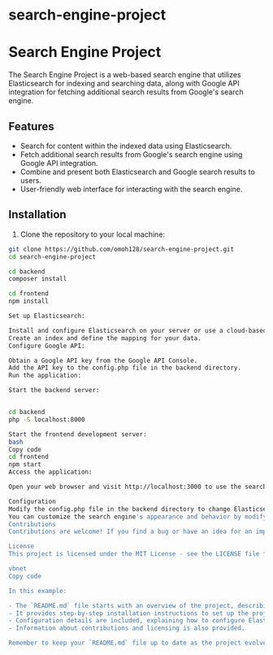 # search-engine-project

# Search Engine Project

The Search Engine Project is a web-based search engine that utilizes Elasticsearch for indexing and searching data, along with Google API integration for fetching additional search results from Google's search engine.

## Features

- Search for content within the indexed data using Elasticsearch.
- Fetch additional search results from Google's search engine using Google API integration.
- Combine and present both Elasticsearch and Google search results to users.
- User-friendly web interface for interacting with the search engine.

## Installation

1. Clone the repository to your local machine:

```bash
git clone https://github.com/omoh128/search-engine-project.git
cd search-engine-project

cd backend
composer install

cd frontend
npm install

Set up Elasticsearch:

Install and configure Elasticsearch on your server or use a cloud-based Elasticsearch service.
Create an index and define the mapping for your data.
Configure Google API:

Obtain a Google API key from the Google API Console.
Add the API key to the config.php file in the backend directory.
Run the application:

Start the backend server:


cd backend
php -S localhost:8000

Start the frontend development server:
bash
Copy code
cd frontend
npm start
Access the application:

Open your web browser and visit http://localhost:3000 to use the search engine.

Configuration
Modify the config.php file in the backend directory to change Elasticsearch host, port, and Google API key.
You can customize the search engine's appearance and behavior by modifying the frontend code in the frontend directory.
Contributions
Contributions are welcome! If you find a bug or have an idea for an improvement, feel free to open an issue or submit a pull request.

License
This project is licensed under the MIT License - see the LICENSE file for details.

vbnet
Copy code

In this example:

- The `README.md` file starts with an overview of the project, describing its purpose and main features.
- It provides step-by-step installation instructions to set up the project on a local machine.
- Configuration details are included, explaining how to configure Elasticsearch and the Google API key.
- Information about contributions and licensing is also provided.

Remember to keep your `README.md` file up to date as the project evolves. A well-documented `README.md` helps users and contributors understand your project, encourages collaboration, and showcases the value of your search engine.









